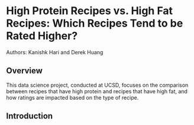 # High Protein Recipes vs. High Fat Recipes: Which Recipes Tend to be Rated Higher?
Authors: Kanishk Hari and Derek Huang
## Overview
This data science project, conducted at UCSD, focuses on the comparison between recipes that have high protein and recipes that have high fat, and how ratings are impacted based on the type of recipe. 
## Introduction
